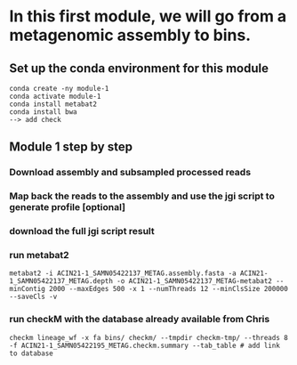 # In this first module, we will go from a metagenomic assembly to bins.


## Set up the conda environment for this module

```
conda create -ny module-1
conda activate module-1
conda install metabat2
conda install bwa
--> add check
```

## Module 1 step by step

### Download assembly and subsampled processed reads

### Map back the reads to the assembly and use the jgi script to generate profile [optional]

### download the full jgi script result

### run metabat2

```
metabat2 -i ACIN21-1_SAMN05422137_METAG.assembly.fasta -a ACIN21-1_SAMN05422137_METAG.depth -o ACIN21-1_SAMN05422137_METAG-metabat2 --minContig 2000 --maxEdges 500 -x 1 --numThreads 12 --minClsSize 200000 --saveCls -v
```

### run checkM with the database already available from Chris

```
checkm lineage_wf -x fa bins/ checkm/ --tmpdir checkm-tmp/ --threads 8 -f ACIN21-1_SAMN05422195_METAG.checkm.summary --tab_table # add link to database
```
